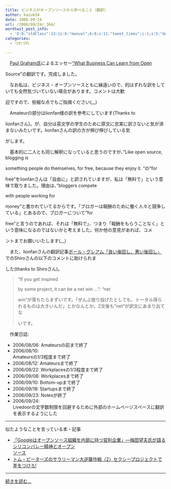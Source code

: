 ```yaml
---
title: ビジネスがオープンソースから学べること（翻訳）
author: kazu634
date: 2006-09-24
url: /2006/09/24/_364/
wordtwit_post_info:
  - 'O:8:"stdClass":13:{s:6:"manual";b:0;s:11:"tweet_times";i:1;s:5:"delay";i:0;s:7:"enabled";i:1;s:10:"separation";s:2:"60";s:7:"version";s:3:"3.7";s:14:"tweet_template";b:0;s:6:"status";i:2;s:6:"result";a:0:{}s:13:"tweet_counter";i:2;s:13:"tweet_log_ids";a:1:{i:0;i:2575;}s:9:"hash_tags";a:0:{}s:8:"accounts";a:1:{i:0;s:7:"kazu634";}}'
categories:
  - つれづれ

---
```

<div class="section">
<p>
    　<a href="http://www.paulgraham.com/" onclick="__gaTracker('send', 'event', 'outbound-article', 'http://www.paulgraham.com/', 'Paul Graham氏');" target="blank">Paul Graham氏</a>によるエッセー<a href="http://www.paulgraham.com/opensource.html" onclick="__gaTracker('send', 'event', 'outbound-article', 'http://www.paulgraham.com/opensource.html', '&#8220;What Business Can Learn from Open');" target="blank">&#8220;What Business Can Learn from Open</a>
</p>
  
<p>
    Source&#8221;の翻訳です。完成しました。
</p></p> 
  
<p>
    　なお私は、ビジネス・オープンソースともに縁遠いので、的はずれな訳をしていても全然気づいていない場合があります。コメントは大歓
</p>
  
<p>
    迎ですので、些細な点でもご指摘ください(__)
</p></p> 
  
<p>
    　Amateurの部分はlionfan様の訳を参考にしています(Thanks to
</p>
  
<p>
    lionfanさん)。が、自分は英文学の学生のために原文に忠実に訳さないと気が済まないみたいです。lionfanさんの訳の方が伸び伸びしている気
</p>
  
<p>
    がします。
</p></p> 
  
<p>
    　基本的に二人とも同じ解釈になっていると思うのですが、&#8221;Like open source, blogging is
</p>
  
<p>
    something people do themselves, for free, because they enjoy it. &#8220;の&#8221;for
</p>
  
<p>
    free&#8221;をlionfanさんは「自由に」と訳されていますが、私は「無料で」という意味で取りました。理由は、&#8221;bloggers compete
</p>
  
<p>
    with people working for
</p>
  
<p>
    money&#8221;と書かれていてるからです。「ブロガーは報酬のために働く人々と競争している」とあるので、ブロガーについて&#8221;for
</p>
  
<p>
    free&#8221;と言うのであれば、それは「無料で」、つまり「報酬をもらうことなく」という意味になるのではないかと考えました。何か他の意見があれば、コメ
</p>
  
<p>
    ントまでお願いいたします(__)
</p></p> 
  
<p>
    　また、lionfanさんの翻訳記事<a href="http://d.hatena.ne.jp/lionfan/20060103" onclick="__gaTracker('send', 'event', 'outbound-article', 'http://d.hatena.ne.jp/lionfan/20060103', 'ポール・グレアム「良い後回し、悪い後回し」');" target="blank">ポール・グレアム「良い後回し、悪い後回し」</a>でのShiroさんの以下のコメントに助けられま
</p>
  
<p>
    した(thanks to Shiroさん)。
</p>
  
<blockquote>
<p>
      &#8220;If you get inspired
</p>
    
<p>
      by some project, it can be a net win &#8230;&#8221;: &#8220;net
</p>
    
<p>
      win&#8221;が落ちたらまずいです。「ぜんぶ放り投げたとしても、トータル得られるものは大きいんだ」とかなんとか。2文後も&#8221;net&#8221;が訳文にあまり出てな
</p>
    
<p>
      いです。
</p>
</blockquote>
  
<p>
    　作業日誌:
</p>
  
<ul>
<li>
      2006/08/06: Amateursの前まで終了
</li>
<li>
      2006/08/10:<br /> Amateursの1/3程度まで終了
</li>
<li>
      2006/08/12: Amateursまで終了
</li>
<li>
      2006/08/22: Workplacesの1/3程度まで終了
</li>
<li>
      2006/09/08: Workplacesまで終了
</li>
<li>
      2006/09/10: Bottom-upまで終了
</li>
<li>
      2006/09/18: Startupsまで終了
</li>
<li>
      2006/09/23: Notesが終了
</li>
<li>
      2006/09/24:<br /> Livedoorの文字数制限を回避するために外部のホームページスペースに翻訳を表示するようにした
</li>
</ul></p> 
  
<hr />
  
<p>
    似たようなことを言っている本・記事 
    
<ul>
<li>
<a href="http://itpro.nikkeibp.co.jp/article/NEWS/20060902/247043/?ST=oss&P=1" onclick="__gaTracker('send', 'event', 'outbound-article', 'http://itpro.nikkeibp.co.jp/article/NEWS/20060902/247043/?ST=oss&P=1', '「Googleはオープンソース組織を内部に持つ営利企業」&#8212;梅田望夫氏が語るシリコンバレー精神とオープン\nソース');" target="blank">「Googleはオープンソース組織を内部に持つ営利企業」&#8212;梅田望夫氏が語るシリコンバレー精神とオープン<br /> ソース</a>
</li>
<li>
<a href="https://www.amazon.co.jp/exec/obidos/ASIN/4484003120/" onclick="__gaTracker('send', 'event', 'outbound-article', 'https://www.amazon.co.jp/exec/obidos/ASIN/4484003120/', 'トム・ピーターズのサラリーマン大逆襲作戦〈2〉セクシープロジェクトで差をつけろ!');" target="_top">トム・ピーターズのサラリーマン大逆襲作戦〈2〉セクシープロジェクトで差をつけろ!</a>
</li>
</ul>
    
<hr />
</p>
  
<p>
<a href="http://www.k3.dion.ne.jp/%7Esimoom/opensource_j02.html" onclick="__gaTracker('send', 'event', 'outbound-article', 'http://www.k3.dion.ne.jp/%7Esimoom/opensource_j02.html', '続きを読む&#8230;');" target="blank">続きを読む&#8230;</a>
</p>
</div>
